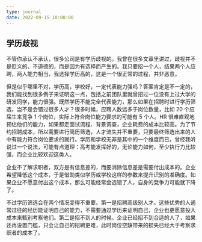 ```yaml
---
type: journal
date: 2022-09-15 10:00:00
---
```


## 学历歧视

不管你承认不承认，很多公司是有学历歧视的。我曾在很多文章里讲过，歧视并不是贬义的、不道德的，而是因为有选择而产生的。我只要招一个人，结果两个人应聘，两人能力相当，我选择学历高的，这是一个很正常的过程，并非恶意。

但是似乎哪里不对，学历高，学校好，一定代表能力强吗？答案肯定是不一定的，我们能找到很多例子来证明这一点，包括之前团队里就曾招过一位没有上过大学的研发同学，能力很强。既然学历不能完全代表能力，那么如果在招聘时进行学历筛选，岂不是会错过很多人才？很多时候，应聘人数远多于岗位数量，比如 20 个应届生来竞争 1 个岗位，实际上符合岗位能力要求的可能有 5 个人。HR 很难直观地预估他们的能力，如果都走面试流程、背景调查，企业耗费的成本比较高。为了节约招聘成本，所以需要进行简历筛选，人才流失并不重要，只要最终筛选出来的人中有能力符合岗位要求的就行。学历和学校无非是其中的一个维度而已，曾经我听说过一个说法，可能有点道理：高考能发挥好的，无论能力如何，至少执行力比较强，而企业比较欢迎这类人。

企业不了解求职者，双方是有信息差的，而要消除信息差是需要付出成本的。企业希望降低这个成本，于是借助类似学历或学校这样的参数来提升识别的准确度。如果企业不愿意付出这个成本，那么可能经常会选错了人，自身的竞争力可能就下降了。

不过学历筛选会在两个情况变得不重要。第一是招聘高级别人才。这些优秀的人通常过往的经历能证明自己的能力，不需要通过学历来证明自己，企业也更愿意投入成本来甄别考察他们。第二是招不到人的时候。企业已经招不到合适的人了，如果还再设置门槛，只会让自己的招聘更难，此时岗位空缺带来的损失已经大于考察求职者的成本了。
